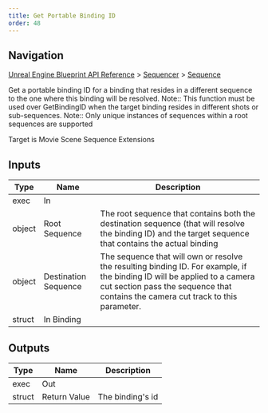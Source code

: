 ```yaml
---
title: Get Portable Binding ID
order: 48
---
```

## Navigation

[Unreal Engine Blueprint API Reference](https://dev.epicgames.com/documentation/en-us/unreal-engine/BlueprintAPI) > [Sequencer](https://dev.epicgames.com/documentation/en-us/unreal-engine/BlueprintAPI/Sequencer) > [Sequence](https://dev.epicgames.com/documentation/en-us/unreal-engine/BlueprintAPI/Sequencer/Sequence)

Get a portable binding ID for a binding that resides in a different sequence to the one where this binding will be resolved.
Note:: This function must be used over GetBindingID when the target binding resides in different shots or sub-sequences.
Note:: Only unique instances of sequences within a root sequences are supported

Target is Movie Scene Sequence Extensions

## Inputs

| Type | Name | Description |
| --- | --- | --- |
| exec | In |  |
| object | Root Sequence | The root sequence that contains both the destination sequence (that will resolve the binding ID) and the target sequence that contains the actual binding |
| object | Destination Sequence | The sequence that will own or resolve the resulting binding ID. For example, if the binding ID will be applied to a camera cut section pass the sequence that contains the camera cut track to this parameter. |
| struct | In Binding |  |

## Outputs

| Type | Name | Description |
| --- | --- | --- |
| exec | Out |  |
| struct | Return Value | The binding's id |
